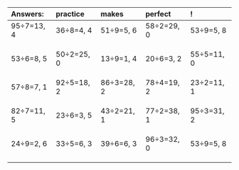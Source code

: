 | Answers: | practice | makes | perfect | ! |
| :--- | :--- | :--- | :--- | :--- |
| 95÷7=13, 4 | 36÷8=4, 4 | 51÷9=5, 6 | 58÷2=29, 0 | 53÷9=5, 8 | 
|   |   |   |   |   | 
|   |   |   |   |   | 
|   |   |   |   |   | 
| 53÷6=8, 5 | 50÷2=25, 0 | 13÷9=1, 4 | 20÷6=3, 2 | 55÷5=11, 0 | 
|   |   |   |   |   | 
|   |   |   |   |   | 
|   |   |   |   |   | 
| 57÷8=7, 1 | 92÷5=18, 2 | 86÷3=28, 2 | 78÷4=19, 2 | 23÷2=11, 1 | 
|   |   |   |   |   | 
|   |   |   |   |   | 
|   |   |   |   |   | 
| 82÷7=11, 5 | 23÷6=3, 5 | 43÷2=21, 1 | 77÷2=38, 1 | 95÷3=31, 2 | 
|   |   |   |   |   | 
|   |   |   |   |   | 
|   |   |   |   |   | 
| 24÷9=2, 6 | 33÷5=6, 3 | 39÷6=6, 3 | 96÷3=32, 0 | 53÷9=5, 8 | 
|   |   |   |   |   | 
|   |   |   |   |   | 
|   |   |   |   |   | 
